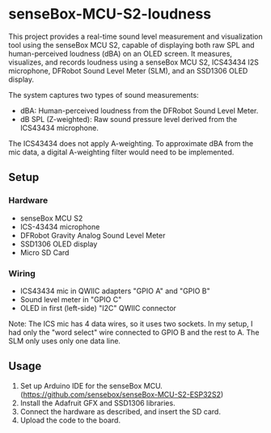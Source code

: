 # senseBox-MCU-S2-loudness

This project provides a real-time sound level measurement and visualization tool using the senseBox MCU S2, capable of displaying both raw SPL and human-perceived loudness (dBA) on an OLED screen.
It measures, visualizes, and records loudness using a senseBox MCU S2, ICS43434 I2S microphone, DFRobot Sound Level Meter (SLM), and an SSD1306 OLED display.

The system captures two types of sound measurements:
- dBA: Human-perceived loudness from the DFRobot Sound Level Meter.
- dB SPL (Z-weighted): Raw sound pressure level derived from the ICS43434 microphone.

The ICS43434 does not apply A-weighting. To approximate dBA from the mic data, a digital A-weighting filter would need to be implemented.

## Setup
### Hardware
- senseBox MCU S2
- ICS-43434 microphone
- DFRobot Gravity Analog Sound Level Meter
- SSD1306 OLED display
- Micro SD Card

### Wiring
- ICS43434 mic in QWIIC adapters "GPIO A" and "GPIO B"
- Sound level meter in "GPIO C"
- OLED in first (left-side) "I2C" QWIIC connector

Note: The ICS mic has 4 data wires, so it uses two sockets. In my setup, I had only the "word select" wire connected to GPIO B and the rest to A. 
The SLM only uses only one data line.

## Usage
1. Set up Arduino IDE for the senseBox MCU. (https://github.com/sensebox/senseBox-MCU-S2-ESP32S2)
2. Install the Adafruit GFX and SSD1306 libraries.
3. Connect the hardware as described, and insert the SD card. 
4. Upload the code to the board.
